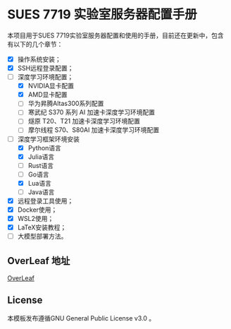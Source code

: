 <!-- Author: Zhang Geng -->
<!-- Email: mobtgzhang@outlook.com -->

# SUES 7719 实验室服务器配置手册

本项目用于SUES 7719实验室服务器配置和使用的手册，目前还在更新中，包含有以下的几个章节：
- [x] 操作系统安装；
- [x] SSH远程登录配置；
- [ ] 深度学习环境配置；
  - [x] NVIDIA显卡配置
  - [x] AMD显卡配置
  - [ ] 华为昇腾Altas300系列配置
  - [ ] 寒武纪 S370 系列 AI 加速卡深度学习环境配置
  - [ ] 燧原 T20、T21 加速卡深度学习环境配置
  - [ ] 摩尔线程 S70、S80AI 加速卡深度学习环境配置
- [ ] 深度学习框架环境安装
  - [x] Python语言
  - [x] Julia语言
  - [ ] Rust语言
  - [ ] Go语言
  - [x] Lua语言
  - [ ] Java语言
- [x] 远程登录工具使用；
- [x] Docker使用；
- [x] WSL2使用；
- [x] LaTeX安装教程；
- [ ] 大模型部署方法。

## OverLeaf 地址
[OverLeaf](https://www.overleaf.com/read/jybwscvybvmt#82b66b)

## License

本模板发布遵循GNU General Public License v3.0 。


